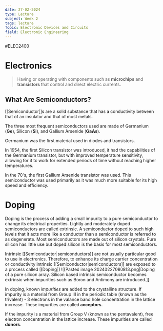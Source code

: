 ```yaml
---
date: 27-02-2024
type: Lecture
subject: Week 2
tags: lecture
Topic: Electronic Devices and Circuits
field: Electronic Engineering
---
```

#ELEC2400

# Electronics

> Having or operating with components such as **microchips** and **transistors** that control and direct electric currents.

## What Are Semiconductors?

[[Semiconductor]]s are a solid substance that has a conductivity between that of an insulator and that of most metals.

The three most frequent semiconductors used are made of Germanium (**Ge**), Silicon (**Si**), and Gallium Arsenide (**GaAs**).

Germanium was the first material used in diodes and transistors. 

In 1954, the first Silicon transistor was introduced, it had the capabilities of the Germanium transistor, but with improved temperature sensitivity, allowing for it to work for extended periods of time without reaching higher temperatures.

In the 70's, the first Gallium Arsenide transistor was used. This semiconductor was used primarily as it was much more suitable for its high speed and efficiency.

# Doping
Doping is the process of adding a small impurity to a pure semiconductor to change its electrical properties. Lightly and moderately doped semiconductors are called extrinsic. A semiconductor doped to such high levels that it acts more like a conductor than a semiconductor is referred to as degenerate. Most semiconductors are made out of silicon crystals. Pure silicon has little use but doped silicon is the basis for most semiconductors.

Intrinsic [[Semiconductor|semiconductors]] are not usually particular good to use in electronics. Therefore, to enhance its charge carrier concentration or conductivity intrinsic [[Semiconductor|semiconductors]] are exposed to a process called [[Doping]]
![[Pasted image 20240227080813.png|Doping of a pure silicon array. Silicon based intrinsic semiconductor becomes extrinsic when impurities such as Boron and Antimony are introduced.]]

In doping, known *impurities* are added to the crystalline structure.
If impurity is a material from Group III in the periodic table (known as the trivalent) - 3 electrons in the valance band hole concentration in the lattice increase. These impurities are called **acceptors**.

If the impurity is a material from Group V (known as the pentavalent), free electron concentration in the lattice increase. These impurities are called **donors**.

